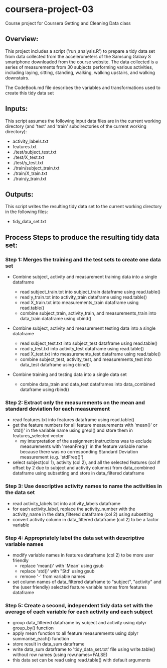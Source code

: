 coursera-project-03
===================

Course project for Coursera Getting and Cleaning Data class

## Overview:
This project includes a script ('run_analysis.R') to prepare a tidy data set from data collected from the accelerometers of the Samsung Galaxy S smartphone downloaded from the course website. The data collected is a series of measurements from 30 subjects performing various activities, including laying, sitting, standing, walking, walking upstairs, and walking downstairs.

The CodeBook.md file describes the variables and transformations used to create this tidy data set

## Inputs:
This script assumes the following input data files are in the current working directory (and 'test' and 'train' subdirectories of the current working directory):
- activity_labels.txt
- features.txt
- ./test/subject_test.txt
- ./test/X_test.txt
- ./test/y_test.txt
- ./train/subject_train.txt
- ./train/X_train.txt
- ./train/y_train.txt

## Outputs:

This script writes the resulting tidy data set to the current working directory in the following files:
- tidy_data_set.txt

## Process Steps to produce the resulting tidy data set:

### Step 1: Merges the training and the test sets to create one data set
- Combine subject, activity and measurement training data into a single dataframe
    + read subject_train.txt into subject_train dataframe using read.table()
    + read y_train.txt into activity_train dataframe using read.table()
    + read X_train.txt into measurements_train dataframe using read.table()
    + combine subject_train, activity_train, and measurements_train into data_train dataframe using cbind()

- Combine subject, activity and measurement testing data into a single dataframe
    + read subject_test.txt into subject_test dataframe using read.table()
    + read y_test.txt into activity_test dataframe using read.table()
    + read X_test.txt into measurements_test dataframe using read.table()
    + combine subject_test, activity_test, and measurements_test into data_test dataframe using cbind()

- Combine training and testing data into a single data set
    + combine data_train and data_test dataframes into data_combined dataframe using rbind()

### Step 2: Extract only the measurements on the mean and standard deviation for each measurement
- read features.txt into features dataframe using read.table()
- get the feature numbers for all feature measurements with 'mean()' or 'std()' in the variable name using grepl() and store them in features_selected vector
    + my interpretation of the assignment instructions was to exclude measurements with 'meanFreq()' in  the feature variable name because there was no corresponding Standard Deviation measurement (e.g. 'stdFreq()')
- select subject(col 1), activity (col 2), and all the selected features (col # offset by 2 due to subject and activity columns) from data_combined dataframe using subsetting and store in data_filtered dataframe

### Step 3: Use descriptive activity names to name the activities in the data set
- read activity_labels.txt into activity_labels dataframe
- for each activity_label, replace the activity_number with the activity_name in the data_filtered dataframe (col 2) using subsetting
- convert activity column in data_filtered dataframe (col 2) to be a factor variable

### Step 4: Appropriately label the data set with descriptive variable names
- modify variable names in features dataframe (col 2) to be more user friendly
    + replace 'mean()' with 'Mean' using gsub
    + replace 'std()' with "Std' using gsub
    + remove '-' from variable names
- set column names of data_filtered dataframe to "subject", "activity" and the (user friendly) selected feature variable names from features dataframe

### Step 5: Create a second, independent tidy data set with the average of each variable for each activity and each subject
- group data_filtered dataframe by subject and activity using dplyr group_by() function
- apply mean function to all feature measurements using dplyr summarise_each() function
- store result in data_sum dataframe
- write data_sum dataframe to 'tidy_data_set.txt' file using write.table() without row names (using row.names=FALSE)
- this data set can be read using read.table() with default arguments
